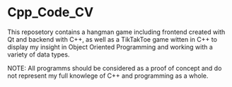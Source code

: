 # Cpp_Code_CV
This reposetory contains a hangman game including frontend created with Qt and backend with C++,
as well as a TikTakToe game witten in C++ to display my insight in Object Oriented Programming and working with a variety of data types.

NOTE: All programms should be considered as a proof of concept and do not represent my full knowlege of C++ and programming as a whole.

